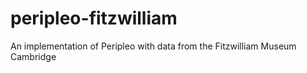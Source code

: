 # peripleo-fitzwilliam
An implementation of Peripleo with data from the Fitzwilliam Museum Cambridge
